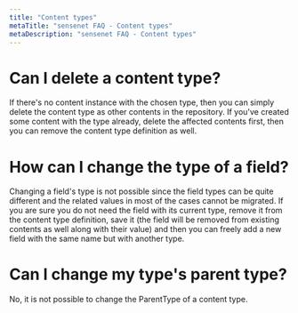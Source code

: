 ```yaml
---
title: "Content types"
metaTitle: "sensenet FAQ - Content types"
metaDescription: "sensenet FAQ - Content types"
---
```


# Can I delete a content type?

If there's no content instance with the chosen type, then you can simply delete the content type as other contents in the repository. If you've created some content with the type already, delete the affected contents first, then you can remove the content type definition as well.

# How can I change the type of a field?

Changing a field's type is not possible since the field types can be quite different and the related values in most of the cases cannot be migrated. If you are sure you do not need the field with its current type, remove it from the content type definition, save it (the field will be removed from existing contents as well along with their value) and then you can freely add a new field with the same name but with another type.

# Can I change my type's parent type?

No, it is not possible to change the ParentType of a content type.

